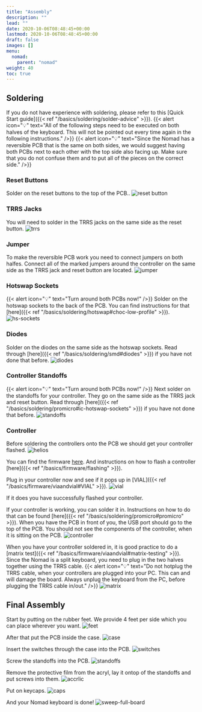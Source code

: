 ```yaml
---
title: "Assembly"
description: ""
lead: ""
date: 2020-10-06T08:48:45+00:00
lastmod: 2020-10-06T08:48:45+00:00
draft: false
images: []
menu:
  nomad:
    parent: "nomad"
weight: 40
toc: true
---
```


## Soldering

If you do not have experience with soldering, please refer to this [Quick Start guide]({{< ref "/basics/soldering/solder-advice" >}}).
{{< alert icon="💡" text="All of the following steps need to be executed on both halves of the keyboard. This will not be pointed out every time again in the following instructions." />}}
{{< alert icon="💡" text="Since the Nomad has a reversible PCB that is the same on both sides, we would suggest having both PCBs next to each other with the top side also facing up. Make sure that you do not confuse them and to put all of the pieces on the correct side." />}}

### Reset Buttons

Solder on the reset buttons to the top of the PCB..
![reset button](reset-pcb.png)

### TRRS Jacks

You will need to solder in the TRRS jacks on the same side as the reset button.
![trrs](trrs-pcb.png)

### Jumper

To make the reversible PCB work you need to connect jumpers on both halfes. Connect all of the marked jumpers around the controller on the same side as the TRRS jack and reset button are located.
![jumper](jumper-pcb.png)

### Hotswap Sockets

{{< alert icon="💡" text="Turn around both PCBs now!" />}}
Solder on the hotswap sockets to the back of the PCB. You can find instructions for that [here]({{< ref "/basics/soldering/hotswap#choc-low-profile" >}}).
![hs-sockets](hotswap-pcb.png)

### Diodes

Solder on the diodes on the same side as the hotswap sockets. Read through [here]({{< ref "/basics/soldering/smd#diodes" >}}) if you have not done that before.
![diodes](diodes-pcb.png)

### Controller Standoffs

{{< alert icon="💡" text="Turn around both PCBs now!" />}}
Next solder on the standoffs for your controller. They go on the same side as the TRRS jack and reset button. Read through [here]({{< ref "/basics/soldering/promicro#ic-hotswap-sockets" >}}) if you have not done that before.
![standoffs](standoffs-pcb.png)

### Controller

Before soldering the controllers onto the PCB we should get your controller flashed.
![helios](helios.png)

You can find the firmware <a href="https://files.keeb.supply/firmware/nomad/" >here<a>. And instructions on how to flash a controller [here]({{< ref "/basics/firmware/flashing" >}}).<br>

Plug in your controller now and see if it pops up in [VIAL]({{< ref "/basics/firmware/viaandvial#VIAL" >}}).
![vial]()

If it does you have successfully flashed your controller.

If your controller is working, you can solder it in. Instructions on how to do that can be found [here]({{< ref "/basics/soldering/promicro#promicro" >}}). When you have the PCB in front of you, the USB port should go to the top of the PCB. You should not see the components of the controller, when it is sitting on the PCB.
![controller](controller-pcb.png)

When you have your controller soldered in, it is good practice to do a [matrix test]({{< ref "/basics/firmware/viaandvial#matrix-testing" >}}). Since the Nomad is a split keyboard, you need to plug in the two halves together using the TRRS cable.
{{< alert icon="💡" text="Do not hotplug the TRRS cable, when your controllers are plugged into your PC. This can and will damage the board. Always unplug the keyboard from the PC, before plugging the TRRS cable in/out." />}}
![matrix]()

## Final Assembly

Start by putting on the rubber feet. We provide 4 feet per side which you can place wherever you want.
![feet](feet-pcb.png)

After that put the PCB inside the case.
![case](case-pcb.png)

Insert the switches through the case into the PCB.
![switches](switches-pcb.png)

Screw the standoffs into the PCB.
![standoffs](standoffs-2-pcb.png)

Remove the protective film from the acryl, lay it ontop of the standoffs and put screws into them.
![accrlic](acrylic-pcb.png)

Put on keycaps.
![caps](keycaps-pcb.png)

And your Nomad keyboard is done!
![sweep-full-board]()
